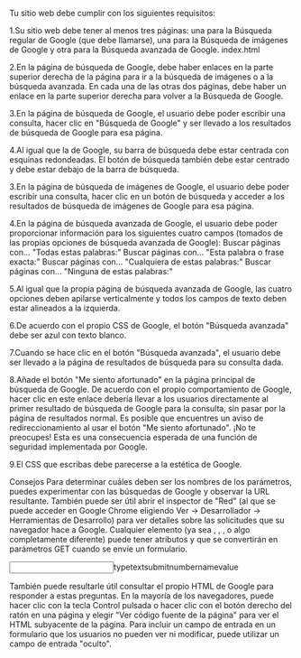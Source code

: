 Tu sitio web debe cumplir con los siguientes requisitos:

1.Su sitio web debe tener al menos tres páginas: una para la Búsqueda regular de Google (que debe llamarse), una para la Búsqueda de imágenes de Google y otra para la Búsqueda avanzada de Google. index.html

2.En la página de búsqueda de Google, debe haber enlaces en la parte superior derecha de la página para ir a la búsqueda de imágenes o a la búsqueda avanzada. En cada una de las otras dos páginas, debe haber un enlace en la parte superior derecha para volver a la Búsqueda de Google.

3.En la página de búsqueda de Google, el usuario debe poder escribir una consulta, hacer clic en "Búsqueda de Google" y ser llevado a los resultados de búsqueda de Google para esa página.

4.Al igual que la de Google, su barra de búsqueda debe estar centrada con esquinas redondeadas. El botón de búsqueda también debe estar centrado y debe estar debajo de la barra de búsqueda.

3.En la página de búsqueda de imágenes de Google, el usuario debe poder escribir una consulta, hacer clic en un botón de búsqueda y acceder a los resultados de búsqueda de imágenes de Google para esa página.

4.En la página de búsqueda avanzada de Google, el usuario debe poder proporcionar información para los siguientes cuatro campos (tomados de las propias opciones de búsqueda avanzada de Google):
Buscar páginas con... "Todas estas palabras:"
Buscar páginas con... "Esta palabra o frase exacta:"
Buscar páginas con... "Cualquiera de estas palabras:"
Buscar páginas con... "Ninguna de estas palabras:"

5.Al igual que la propia página de búsqueda avanzada de Google, las cuatro opciones deben apilarse verticalmente y todos los campos de texto deben estar alineados a la izquierda.

6.De acuerdo con el propio CSS de Google, el botón "Búsqueda avanzada" debe ser azul con texto blanco.

7.Cuando se hace clic en el botón "Búsqueda avanzada", el usuario debe ser llevado a la página de resultados de búsqueda para su consulta dada.

8.Añade el botón "Me siento afortunado" en la página principal de búsqueda de Google. De acuerdo con el propio comportamiento de Google, hacer clic en este enlace debería llevar a los usuarios directamente al primer resultado de búsqueda de Google para la consulta, sin pasar por la página de resultados normal.
Es posible que encuentres un aviso de redireccionamiento al usar el botón "Me siento afortunado". ¡No te preocupes! Esta es una consecuencia esperada de una función de seguridad implementada por Google.

9.El CSS que escribas debe parecerse a la estética de Google.

Consejos
Para determinar cuáles deben ser los nombres de los parámetros, puedes experimentar con las búsquedas de Google y observar la URL resultante. También puede ser útil abrir el inspector de "Red" (al que se puede acceder en Google Chrome eligiendo Ver -> Desarrollador -> Herramientas de Desarrollo) para ver detalles sobre las solicitudes que su navegador hace a Google.
Cualquier elemento (ya sea , , , o algo completamente diferente) puede tener atributos y que se convertirán en parámetros GET cuando se envíe un formulario.

<input>typetextsubmitnumbernamevalue

También puede resultarle útil consultar el propio HTML de Google para responder a estas preguntas. En la mayoría de los navegadores, puede hacer clic con la tecla Control pulsada o hacer clic con el botón derecho del ratón en una página y elegir "Ver código fuente de la página" para ver el HTML subyacente de la página.
Para incluir un campo de entrada en un formulario que los usuarios no pueden ver ni modificar, puede utilizar un campo de entrada "oculto".
